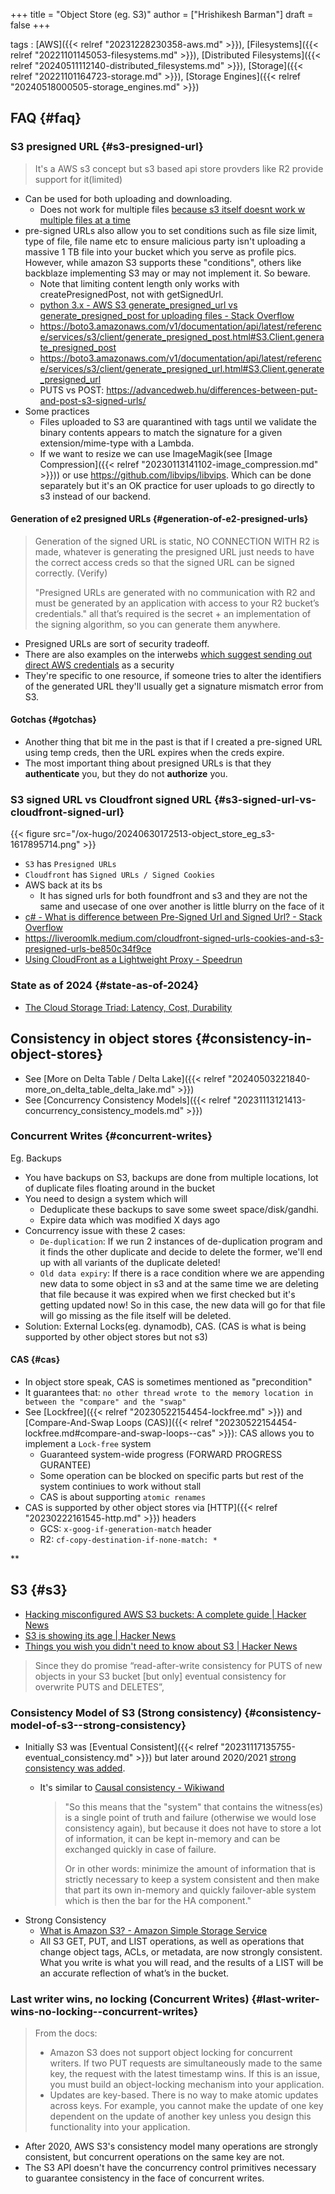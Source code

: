 +++
title = "Object Store (eg. S3)"
author = ["Hrishikesh Barman"]
draft = false
+++

tags
: [AWS]({{< relref "20231228230358-aws.md" >}}),  [Filesystems]({{< relref "20221101145053-filesystems.md" >}}), [Distributed Filesystems]({{< relref "20240511112140-distributed_filesystems.md" >}}), [Storage]({{< relref "20221101164723-storage.md" >}}), [Storage Engines]({{< relref "20240518000505-storage_engines.md" >}})


## FAQ {#faq}


### S3 presigned URL {#s3-presigned-url}

> It's a AWS s3 concept but s3 based api store provders like R2 provide support for it(limited)

-   Can be used for both uploading and downloading.
    -   Does not work for multiple files [because s3 itself doesnt work w multiple files at a time](https://stackoverflow.com/questions/36344194/pre-signed-url-for-multiple-files/67830706#67830706)
-   pre-signed URLs also allow you to set conditions such as file size limit, type of file, file name etc to ensure malicious party isn't uploading a massive 1 TB file into your bucket which you serve as profile pics. However, while amazon S3 supports these "conditions", others like backblaze implementing S3 may or may not implement it. So beware.
    -   Note that limiting content length only works with createPresignedPost, not with getSignedUrl.
    -   [python 3.x - AWS S3 generate_presigned_url vs generate_presigned_post for uploading files - Stack Overflow](https://stackoverflow.com/questions/65198959/aws-s3-generate-presigned-url-vs-generate-presigned-post-for-uploading-files)
    -   <https://boto3.amazonaws.com/v1/documentation/api/latest/reference/services/s3/client/generate_presigned_post.html#S3.Client.generate_presigned_post>
    -   <https://boto3.amazonaws.com/v1/documentation/api/latest/reference/services/s3/client/generate_presigned_url.html#S3.Client.generate_presigned_url>
    -   PUTS vs POST: <https://advancedweb.hu/differences-between-put-and-post-s3-signed-urls/>
-   Some practices
    -   Files uploaded to S3 are quarantined with tags until we validate the binary contents appears to match the signature for a given extension/mime-type with a Lambda.
    -   If we want to resize we can use ImageMagik(see [Image Compression]({{< relref "20230113141102-image_compression.md" >}})) or use <https://github.com/libvips/libvips>. Which can be done separately but it's an OK practice for user uploads to go directly to s3 instead of our backend.


#### Generation of e2 presigned URLs {#generation-of-e2-presigned-urls}

> Generation of the signed URL is static, NO CONNECTION WITH R2 is made, whatever is generating the presigned URL just needs to have the correct access creds so that the signed URL can be signed correctly. (Verify)
>
> "Presigned URLs are generated with no communication with R2 and must be generated by an application with access to your R2 bucket’s credentials."
> all that’s required is the secret + an implementation of the signing algorithm, so you can generate them anywhere.

-   Presigned URLs are sort of security tradeoff.
-   There are also examples on the interwebs [which suggest sending out direct AWS credentials](https://uppy.io/docs/aws-s3/) as a security
-   They're specific to one resource, if someone tries to alter the identifiers of the generated URL they'll usually get a signature mismatch error from S3.


#### Gotchas {#gotchas}

-   Another thing that bit me in the past is that if I created a pre-signed URL using temp creds, then the URL expires when the creds expire.
-   The most important thing about presigned URLs is that they **authenticate** you, but they do not **authorize** you.


### S3 signed URL vs Cloudfront signed URL {#s3-signed-url-vs-cloudfront-signed-url}

{{< figure src="/ox-hugo/20240630172513-object_store_eg_s3-1617895714.png" >}}

-   `S3` has `Presigned URLs`
-   `Cloudfront` has `Signed URLs / Signed Cookies`
-   AWS back at its bs
    -   It has signed urls for both foundfront and s3 and they are not the same and usecase of one over another is little blurry on the face of it
-   [c# - What is difference between Pre-Signed Url and Signed Url? - Stack Overflow](https://stackoverflow.com/questions/20862195/what-is-difference-between-pre-signed-url-and-signed-url)
-   <https://liveroomlk.medium.com/cloudfront-signed-urls-cookies-and-s3-presigned-urls-be850c34f9ce>
-   [Using CloudFront as a Lightweight Proxy - Speedrun](https://speedrun.nobackspacecrew.com/blog/2024/05/22/using-cloudfront-as-a-lightweight-proxy.html)


### State as of 2024 {#state-as-of-2024}

-   [The Cloud Storage Triad: Latency, Cost, Durability](https://materializedview.io/p/cloud-storage-triad-latency-cost-durability)


## Consistency in object stores {#consistency-in-object-stores}

-   See [More on Delta Table / Delta Lake]({{< relref "20240503221840-more_on_delta_table_delta_lake.md" >}})
-   See [Concurrency Consistency Models]({{< relref "20231113121413-concurrency_consistency_models.md" >}})


### Concurrent Writes {#concurrent-writes}

Eg. Backups

-   You have backups on S3, backups are done from multiple locations, lot of duplicate files floating around in the bucket
-   You need to design a system which will
    -   Deduplicate these backups to save some sweet space/disk/gandhi.
    -   Expire data which was modified X days ago
-   Concurrency issue with these 2 cases:
    -   `De-duplication`: If we run 2 instances of de-duplication program and it finds the other duplicate and decide to delete the former, we'll end up with all variants of the duplicate deleted!
    -   `Old data expiry`: If there is a race condition where we are appending new data to some object in s3 and at the same time we are deleting that file because it was expired when we first checked but it's getting updated now! So in this case, the new data will go for that file will go missing as the file itself will be deleted.
-   Solution: External Locks(eg. dynamodb), CAS. (CAS is what is being supported by other object stores but not s3)


#### CAS {#cas}

-   In object store speak, CAS is sometimes mentioned as "precondition"
-   It guarantees that: `no other thread wrote to the memory location in between the "compare" and the "swap"`
-   See [Lockfree]({{< relref "20230522154454-lockfree.md" >}}) and [Compare-And-Swap Loops (CAS)]({{< relref "20230522154454-lockfree.md#compare-and-swap-loops--cas" >}}): CAS allows you to implement a `Lock-free` system
    -   Guaranteed system-wide progress (FORWARD PROGRESS GURANTEE)
    -   Some operation can be blocked on specific parts but rest of the system continiues to work without stall
    -   CAS is about supporting `atomic renames`
-   CAS is supported by other object stores via [HTTP]({{< relref "20230222161545-http.md" >}}) headers
    -   GCS: `x-goog-if-generation-match` header
    -   R2: `cf-copy-destination-if-none-match: *`

\*\*


## S3 {#s3}

-   [Hacking misconfigured AWS S3 buckets: A complete guide | Hacker News](https://news.ycombinator.com/item?id=41489644)
-   [S3 is showing its age | Hacker News](https://news.ycombinator.com/item?id=40444267)
-   [Things you wish you didn't need to know about S3 | Hacker News](https://news.ycombinator.com/item?id=40531301)

> Since they do promise “read-after-write consistency for PUTS of new objects in your S3 bucket [but only] eventual consistency for overwrite PUTS and DELETES”,


### Consistency Model of S3 (Strong consistency) {#consistency-model-of-s3--strong-consistency}

-   Initially S3 was [Eventual Consistent]({{< relref "20231117135755-eventual_consistency.md" >}}) but later around 2020/2021 [strong consistency was added](https://www.allthingsdistributed.com/2021/04/s3-strong-consistency.html).
    -   It's similar to [Causal consistency - Wikiwand](https://www.wikiwand.com/en/Causal_consistency)

        > "So this means that the "system" that contains the witness(es) is a single point of truth and failure (otherwise we would lose consistency again), but because it does not have to store a lot of information, it can be kept in-memory and can be exchanged quickly in case of failure.
        >
        > Or in other words: minimize the amount of information that is strictly necessary to keep a system consistent and then make that part its own in-memory and quickly failover-able system which is then the bar for the HA component."
-   Strong Consistency
    -   [What is Amazon S3? - Amazon Simple Storage Service](https://docs.aws.amazon.com/AmazonS3/latest/userguide/Welcome.html#ConsistencyModel)
    -   All S3 GET, PUT, and LIST operations, as well as operations that change object tags, ACLs, or metadata, are now strongly consistent. What you write is what you will read, and the results of a LIST will be an accurate reflection of what’s in the bucket.


### Last writer wins, no locking (Concurrent Writes) {#last-writer-wins-no-locking--concurrent-writes}

> From the docs:
>
> -   Amazon S3 does not support object locking for concurrent writers. If two PUT requests are simultaneously made to the same key, the request with the latest timestamp wins. If this is an issue, you must build an object-locking mechanism into your application.
> -   Updates are key-based. There is no way to make atomic updates across keys. For example, you cannot make the update of one key dependent on the update of another key unless you design this functionality into your application.

-   After 2020, AWS S3's consistency model many operations are strongly consistent, but concurrent operations on the same key are not.
-   The S3 API doesn't have the concurrency control primitives necessary to guarantee consistency in the face of concurrent writes.
